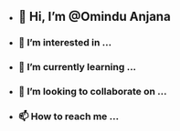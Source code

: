 - ## 👋 Hi, I’m @Omindu Anjana
- ### 👀 I’m interested in ...
- ### 🌱 I’m currently learning ...
- ### 💞️ I’m looking to collaborate on ...
- ### 📫 How to reach me ...

<!---
MeritsProject/MeritsProject is a ✨ special ✨ repository because its `README.md` (this file) appears on your GitHub profile.
You can click the Preview link to take a look at your changes.
--->
